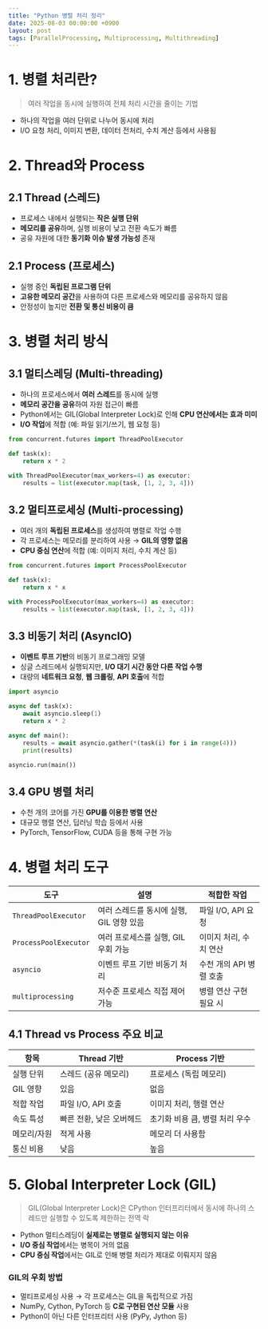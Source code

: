 ```yaml
---
title: "Python 병렬 처리 정리"
date: 2025-08-03 00:00:00 +0900
layout: post
tags: [ParallelProcessing, Multiprocessing, Multithreading]
---
```

# 1. 병렬 처리란?

> 여러 작업을 동시에 실행하여 전체 처리 시간을 줄이는 기법
> 
- 하나의 작업을 여러 단위로 나누어 동시에 처리
- I/O 요청 처리, 이미지 변환, 데이터 전처리, 수치 계산 등에서 사용됨

# 2. Thread와 Process

## 2.1 Thread (스레드)

- 프로세스 내에서 실행되는 **작은 실행 단위**
- **메모리를 공유**하며, 실행 비용이 낮고 전환 속도가 빠름
- 공유 자원에 대한 **동기화 이슈 발생 가능성** 존재

## 2.1 Process (프로세스)

- 실행 중인 **독립된 프로그램 단위**
- **고유한 메모리 공간**을 사용하여 다른 프로세스와 메모리를 공유하지 않음
- 안정성이 높지만 **전환 및 통신 비용이 큼**

# 3. 병렬 처리 방식

## 3.1 멀티스레딩 (Multi-threading)

- 하나의 프로세스에서 **여러 스레드**를 동시에 실행
- **메모리 공간을 공유**하여 자원 접근이 빠름
- Python에서는 GIL(Global Interpreter Lock)로 인해 **CPU 연산에서는 효과 미미**
- **I/O 작업**에 적합 (예: 파일 읽기/쓰기, 웹 요청 등)

```python
from concurrent.futures import ThreadPoolExecutor

def task(x):
    return x * 2

with ThreadPoolExecutor(max_workers=4) as executor:
    results = list(executor.map(task, [1, 2, 3, 4]))
```

## 3.2 멀티프로세싱 (Multi-processing)

- 여러 개의 **독립된 프로세스**를 생성하여 병렬로 작업 수행
- 각 프로세스는 메모리를 분리하여 사용 → **GIL의 영향 없음**
- **CPU 중심 연산**에 적합 (예: 이미지 처리, 수치 계산 등)

```python
from concurrent.futures import ProcessPoolExecutor

def task(x):
    return x * x

with ProcessPoolExecutor(max_workers=4) as executor:
    results = list(executor.map(task, [1, 2, 3, 4]))
```

## 3.3 비동기 처리 (AsyncIO)

- **이벤트 루프 기반**의 비동기 프로그래밍 모델
- 싱글 스레드에서 실행되지만, **I/O 대기 시간 동안 다른 작업 수행**
- 대량의 **네트워크 요청**, **웹 크롤링**, **API 호출**에 적합

```python
import asyncio

async def task(x):
    await asyncio.sleep(1)
    return x * 2

async def main():
    results = await asyncio.gather(*(task(i) for i in range(4)))
    print(results)

asyncio.run(main())
```

## 3.4 GPU 병렬 처리

- 수천 개의 코어를 가진 **GPU를 이용한 병렬 연산**
- 대규모 행렬 연산, 딥러닝 학습 등에서 사용
- PyTorch, TensorFlow, CUDA 등을 통해 구현 가능

# 4. 병렬 처리 도구

| 도구 | 설명 | 적합한 작업 |
| --- | --- | --- |
| `ThreadPoolExecutor` | 여러 스레드를 동시에 실행, GIL 영향 있음 | 파일 I/O, API 요청 |
| `ProcessPoolExecutor` | 여러 프로세스를 실행, GIL 우회 가능 | 이미지 처리, 수치 연산 |
| `asyncio` | 이벤트 루프 기반 비동기 처리 | 수천 개의 API 병렬 호출 |
| `multiprocessing` | 저수준 프로세스 직접 제어 가능 | 병렬 연산 구현 필요 시 |

## 4.1 Thread vs Process 주요 비교

| 항목 | Thread 기반 | Process 기반 |
| --- | --- | --- |
| 실행 단위 | 스레드 (공유 메모리) | 프로세스 (독립 메모리) |
| GIL 영향 | 있음 | 없음 |
| 적합 작업 | 파일 I/O, API 호출 | 이미지 처리, 행렬 연산 |
| 속도 특성 | 빠른 전환, 낮은 오버헤드 | 초기화 비용 큼, 병렬 처리 우수 |
| 메모리/자원 | 적게 사용 | 메모리 더 사용함 |
| 통신 비용 | 낮음 | 높음 |

# 5. Global Interpreter Lock (GIL)

> GIL(Global Interpreter Lock)은 CPython 인터프리터에서 동시에 하나의 스레드만 실행할 수 있도록 제한하는 전역 락
> 
- Python 멀티스레딩이 **실제로는 병렬로 실행되지 않는 이유**
- **I/O 중심 작업**에서는 병목이 거의 없음
- **CPU 중심 작업**에서는 GIL로 인해 병렬 처리가 제대로 이뤄지지 않음

### GIL의 우회 방법

- 멀티프로세싱 사용 → 각 프로세스는 GIL을 독립적으로 가짐
- NumPy, Cython, PyTorch 등 **C로 구현된 연산 모듈** 사용
- Python이 아닌 다른 인터프리터 사용 (PyPy, Jython 등)